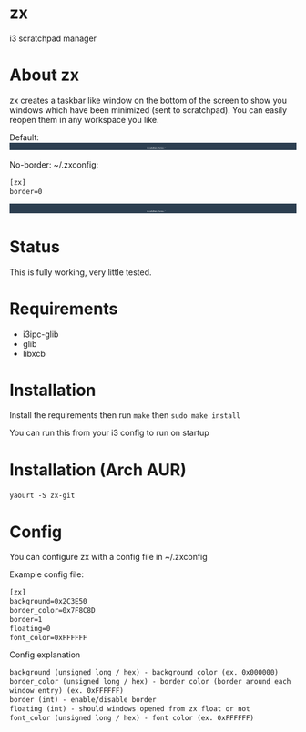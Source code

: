 # zx
i3 scratchpad manager

# About zx
zx creates a taskbar like window on the bottom of the screen to show you windows which have been minimized (sent to scratchpad). You can easily reopen them in any workspace you like.

Default:
![Default](https://raw.githubusercontent.com/mstg/zx/master/screenshots/default.png)

No-border:
~/.zxconfig:
```
[zx]
border=0
```
![No-border](https://raw.githubusercontent.com/mstg/zx/master/screenshots/no-border.png)

# Status
This is fully working, very little tested.

# Requirements
* i3ipc-glib
* glib
* libxcb

# Installation
Install the requirements then run `make` then `sudo make install`

You can run this from your i3 config to run on startup

# Installation (Arch AUR)
`yaourt -S zx-git`


# Config
You can configure zx with a config file in ~/.zxconfig

Example config file:
```
[zx]
background=0x2C3E50
border_color=0x7F8C8D
border=1
floating=0
font_color=0xFFFFFF
```

Config explanation
```
background (unsigned long / hex) - background color (ex. 0x000000)
border_color (unsigned long / hex) - border color (border around each window entry) (ex. 0xFFFFFF)
border (int) - enable/disable border
floating (int) - should windows opened from zx float or not
font_color (unsigned long / hex) - font color (ex. 0xFFFFFF)
```
